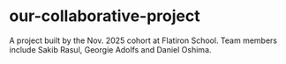 # our-collaborative-project
A project built by the Nov. 2025 cohort at Flatiron School. Team members include Sakib Rasul, Georgie Adolfs and Daniel Oshima.

